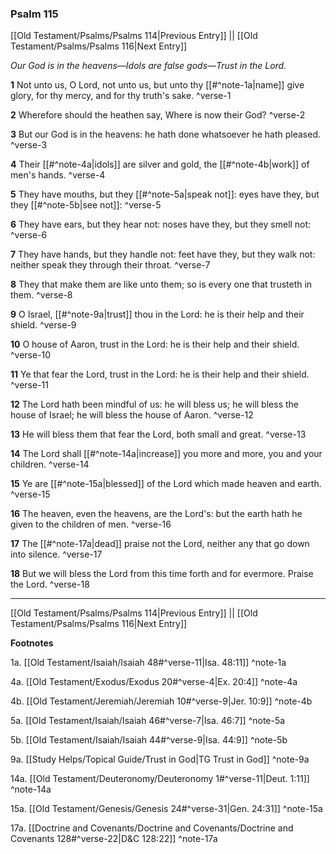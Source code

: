 ### Psalm 115

[[Old Testament/Psalms/Psalms 114|Previous Entry]]  ||  [[Old Testament/Psalms/Psalms 116|Next Entry]]

*Our God is in the heavens—Idols are false gods—Trust in the Lord.*

**1**  Not unto us, O Lord, not unto us, but unto thy [[#^note-1a|name]] give glory, for thy mercy, and for thy truth's sake. ^verse-1

**2**  Wherefore should the heathen say, Where is now their God? ^verse-2

**3**  But our God is in the heavens: he hath done whatsoever he hath pleased. ^verse-3

**4**  Their [[#^note-4a|idols]] are silver and gold, the [[#^note-4b|work]] of men's hands. ^verse-4

**5**  They have mouths, but they [[#^note-5a|speak not]]: eyes have they, but they [[#^note-5b|see not]]: ^verse-5

**6**  They have ears, but they hear not: noses have they, but they smell not: ^verse-6

**7**  They have hands, but they handle not: feet have they, but they walk not: neither speak they through their throat. ^verse-7

**8**  They that make them are like unto them; so is every one that trusteth in them. ^verse-8

**9**  O Israel, [[#^note-9a|trust]] thou in the Lord: he is their help and their shield. ^verse-9

**10**  O house of Aaron, trust in the Lord: he is their help and their shield. ^verse-10

**11**  Ye that fear the Lord, trust in the Lord: he is their help and their shield. ^verse-11

**12**  The Lord hath been mindful of us: he will bless us; he will bless the house of Israel; he will bless the house of Aaron. ^verse-12

**13**  He will bless them that fear the Lord, both small and great. ^verse-13

**14**  The Lord shall [[#^note-14a|increase]] you more and more, you and your children. ^verse-14

**15**  Ye are [[#^note-15a|blessed]] of the Lord which made heaven and earth. ^verse-15

**16**  The heaven, even the heavens, are the Lord's: but the earth hath he given to the children of men. ^verse-16

**17**  The [[#^note-17a|dead]] praise not the Lord, neither any that go down into silence. ^verse-17

**18**  But we will bless the Lord from this time forth and for evermore. Praise the Lord. ^verse-18


---
[[Old Testament/Psalms/Psalms 114|Previous Entry]]  ||  [[Old Testament/Psalms/Psalms 116|Next Entry]]


**Footnotes**


1a. [[Old Testament/Isaiah/Isaiah 48#^verse-11|Isa. 48:11]] ^note-1a

4a. [[Old Testament/Exodus/Exodus 20#^verse-4|Ex. 20:4]] ^note-4a

4b. [[Old Testament/Jeremiah/Jeremiah 10#^verse-9|Jer. 10:9]] ^note-4b

5a. [[Old Testament/Isaiah/Isaiah 46#^verse-7|Isa. 46:7]] ^note-5a

5b. [[Old Testament/Isaiah/Isaiah 44#^verse-9|Isa. 44:9]] ^note-5b

9a. [[Study Helps/Topical Guide/Trust in God|TG Trust in God]] ^note-9a

14a. [[Old Testament/Deuteronomy/Deuteronomy 1#^verse-11|Deut. 1:11]] ^note-14a

15a. [[Old Testament/Genesis/Genesis 24#^verse-31|Gen. 24:31]] ^note-15a

17a. [[Doctrine and Covenants/Doctrine and Covenants/Doctrine and Covenants 128#^verse-22|D&C 128:22]] ^note-17a